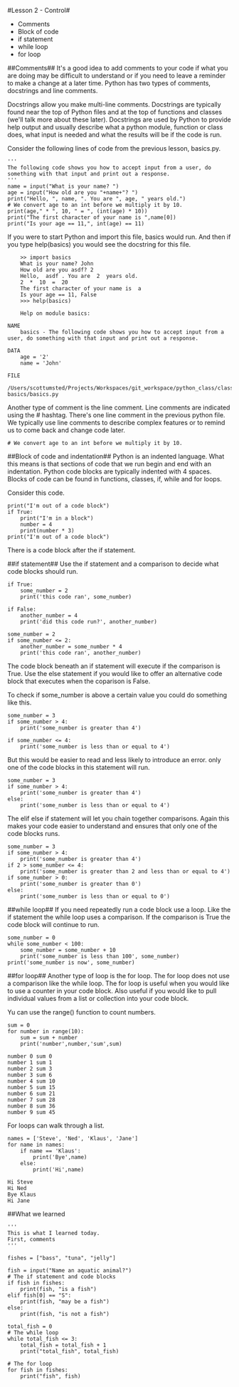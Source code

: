 #Lesson 2 - Control#

- Comments
- Block of code
- if statement
- while loop
- for loop

##Comments##
It's a good idea to add comments to your code if what you are doing may be difficult to understand or if you need to leave a reminder to make a change at a later time. Python has two types of comments, docstrings and line comments.

Docstrings allow you make multi-line comments. Docstrings are typically found near the top of Python files and at the top of functions and classes (we'll talk more about these later). Docstrings are used by Python to provide help output and usually describe what a python module, function or class does, what input is needed and what the results will be if the code is run.

Consider the following lines of code from the previous lesson, basics.py.

    '''
    The following code shows you how to accept input from a user, do something with that input and print out a response.
    '''
    name = input("What is your name? ")
    age = input("How old are you "+name+"? ")
    print("Hello, ", name, ". You are ", age, " years old.")
    # We convert age to an int before we multiply it by 10.
    print(age," * ", 10, " = ", (int(age) * 10))
    print("The first character of your name is ",name[0])
    print("Is your age == 11,", int(age) == 11)

If you were to start Python and import this file, basics would run. And then if you type help(basics) you would see the docstring for this file.

        >> import basics
        What is your name? John
        How old are you asdf? 2
        Hello,  asdf . You are  2  years old.
        2  *  10  =  20
        The first character of your name is  a
        Is your age == 11, False
        >>> help(basics)

        Help on module basics:

    NAME
        basics - The following code shows you how to accept input from a user, do something with that input and print out a response.

    DATA
        age = '2'
        name = 'John'

    FILE
        /Users/scottumsted/Projects/Workspaces/git_workspace/python_class/class1-basics/basics.py

Another type of comment is the line comment. Line comments are indicated using the # hashtag. There's one line comment in the previous python file. We typically use line comments to describe complex features or to remind us to come back and change code later.

    # We convert age to an int before we multiply it by 10.

##Block of code and indentation##
Python is an indented language. What this means is that sections of code that we run begin and end with an indentation. Python code blocks are typically indented with 4 spaces. Blocks of code can be found in functions, classes, if, while and for loops.

Consider this code.

    print("I'm out of a code block")
    if True:
        print("I'm in a block")
        number = 4
        print(number * 3)
    print("I'm out of a code block")

There is a code block after the if statement.

##if statement##
Use the if statement and a comparison to decide what code blocks should run. 

    if True:
        some_number = 2
        print('this code ran', some_number)

    if False:
        another_number = 4
        print('did this code run?', another_number)

    some_number = 2
    if some_number <= 2:
        another_number = some_number * 4
        print('this code ran', another_number)
        
The code block beneath an if statement will execute if the comparison is True. Use the else statement if you would like to offer an alternative code block that executes when the coparison is False.

To check if some_number is above a certain value you could do something like this.
    
    some_number = 3
    if some_number > 4:
        print('some_number is greater than 4')
    
    if some_number <= 4:
        print('some_number is less than or equal to 4')

But this would be easier to read and less likely to introduce an error. only one of the code blocks in this statement will run.
    
    some_number = 3
    if some_number > 4:
        print('some_number is greater than 4')
    else:
        print('some_number is less than or equal to 4')
        
The elif else if statement will let you chain together comparisons. Again this makes your code easier to understand and ensures that only one of the code blocks runs.

    some_number = 3
    if some_number > 4:
        print('some_number is greater than 4')
    if 2 > some_number <= 4:
        print('some_number is greater than 2 and less than or equal to 4')
    if some_number > 0:
        print('some_number is greater than 0')
    else:
        print('some_number is less than or equal to 0')
        

##while loop##
If you need repeatedly run a code block use a loop. Like the if statement the while loop uses a comparison. If the comparison is True the code block will continue to run.

    some_number = 0
    while some_number < 100:
        some_number = some_number + 10
        print('some_number is less than 100', some_number)
    print('some_number is now', some_number)

##for loop##
Another type of loop is the for loop. The for loop does not use a comparison like the while loop. The for loop is useful when you would like to use a counter in your code block. Also useful if you would like to pull individual values from a list or collection into your code block.

Yu can use the range() function to count numbers.

    sum = 0
    for number in range(10):
        sum = sum + number
        print('number',number,'sum',sum)

    number 0 sum 0
    number 1 sum 1
    number 2 sum 3
    number 3 sum 6
    number 4 sum 10
    number 5 sum 15
    number 6 sum 21
    number 7 sum 28
    number 8 sum 36
    number 9 sum 45

For loops can walk through a list.

    names = ['Steve', 'Ned', 'Klaus', 'Jane']
    for name in names:
        if name == 'Klaus':
            print('Bye',name)
        else:
            print('Hi',name)
    
    Hi Steve
    Hi Ned
    Bye Klaus
    Hi Jane    



##What we learned

    '''
    This is what I learned today.
    First, comments
    '''

    fishes = ["bass", "tuna", "jelly"]
    
    fish = input("Name an aquatic animal?")
    # The if statement and code blocks
    if fish in fishes:
        print(fish, "is a fish")
    elif fish[0] == "S":
        print(fish, "may be a fish")
    else:
        print(fish, "is not a fish")
    
    total_fish = 0
    # The while loop
    while total_fish <= 3:
        total_fish = total_fish + 1
        print("total_fish", total_fish)
    
    # The for loop
    for fish in fishes:
        print("fish", fish)
